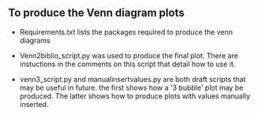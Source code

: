 ## To produce the Venn diagram plots

- Requirements.txt lists the packages required to produce the venn diagrams 

- Venn2biblio_script.py was used to produce the final plot. There are instuctions in the comments on this script that detail how to use it. 

- venn3_script.py and manualinsertvalues.py are both draft scripts that may be useful in future. the first shows how a '3 bubble' plot may be produced. The latter shows how to produce plots with values manually inserted. 